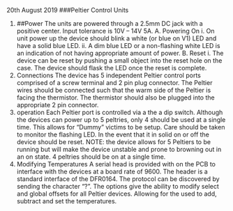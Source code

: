 20th August 2019
###Peltier Control Units
1.	##Power
The units are powered through a 2.5mm DC jack with a positive center. Input tolerance is 10V – 14V 5A. 
A.	Powering On
i.	On unit power up the device should blink a white (or blue on V1) LED and have a solid blue LED.
ii.	A dim blue LED or a non-flashing white LED is an indication of not having appropriate amount of power. 
B.	Reset
i.	The device can be reset by pushing a small object into the reset hole on the case. The device should flask the LED once the reset is complete.
2.	Connections
The device has 5 independent Peltier control ports comprised of a screw terminal and 2 pin plug connector. The Peltier wires should be connected such that the warm side of the Peltier is facing the thermistor. The thermistor should also be plugged into the appropriate 2 pin connector. 
3.	operation
Each Peltier port is controlled via a the a dip switch. Although the devices can power up to 5 peltries, only 4 should be used at a single time. This allows for “Dummy” victims to be setup. Care should be taken to monitor the flashing LED. In the event that it in solid on or off the device should be reset.
NOTE: the device allows for 5 Peltiers to be running but will make the device unstable and prone to browning out in an on state. 4 peltries should be on at a single time.
4.	Modifying Temperatures
A serial head is provided with on the PCB to interface with the devices at a board rate of 9600. The header is a standard interface of the DFR0164. The protocol can be discovered by sending the character “?”. The options give the ability to modify select and global offsets for all Peltier devices. Allowing for the used to add, subtract and set the temperatures.


